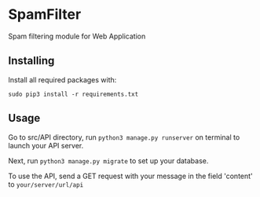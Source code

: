 # SpamFilter

Spam filtering module for Web Application

## Installing

Install all required packages with:
```
sudo pip3 install -r requirements.txt
```

## Usage

Go to src/API directory, run ```python3 manage.py runserver``` on terminal to launch your API server.

Next, run ```python3 manage.py migrate``` to set up your database.

To use the API, send a GET request with your message in the field 'content' to `your/server/url/api`

